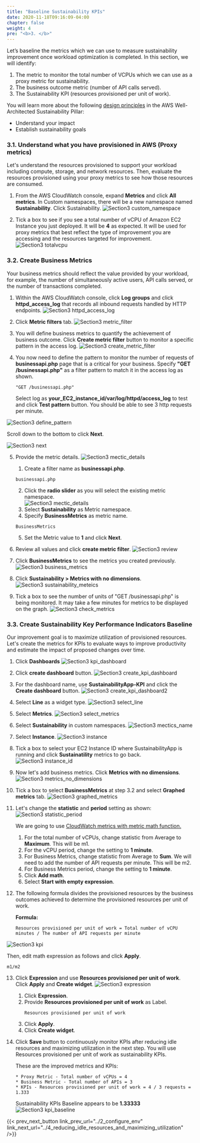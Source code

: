 ```yaml
---
title: "Baseline Sustainability KPIs"
date: 2020-11-18T09:16:09-04:00
chapter: false
weight: 4
pre: "<b>3. </b>"
---
```


Let’s baseline the metrics which we can use to measure sustainability improvement once workload optimization is completed. In this section, we will identify:

1. The metric to monitor the total number of VCPUs which we can use as a proxy metric for sustainability.
2. The business outcome metric (number of API calls served).
3. The Sustainability KPI (resources provisioned per unit of work).

You will learn more about the following [design principles](https://docs.aws.amazon.com/wellarchitected/latest/sustainability-pillar/design-principles-for-sustainability-in-the-cloud.html) in the AWS Well-Architected Sustainability Pillar:
* Understand your impact
* Establish sustainability goals

### 3.1. Understand what you have provisioned in AWS (Proxy metrics)
Let's understand the resources provisioned to support your workload including compute, storage, and network resources. Then, evaluate the resources provisioned using your proxy metrics to see how those resources are consumed.

1. From the AWS CloudWatch console, expand **Metrics** and click **All metrics**. In Custom namespaces, there will be a new namespace named **Sustainability**. Click Sustainability.
![Section3 custom_namespace](/Sustainability/200_optimize_ec2_using_cloudwatch_compute_optimizer/Images/section3/custom_namespace.png)

2. Tick a box to see if you see a total number of vCPU of Amazon EC2 Instance you just deployed. It will be **4** as expected. It will be used for proxy metrics that best reflect the type of improvement you are accessing and the resources targeted for improvement.
![Section3 totalvcpu](/Sustainability/200_optimize_ec2_using_cloudwatch_compute_optimizer/Images/section3/totalvcpu.png)

### 3.2. Create Business Metrics
Your business metrics should reflect the value provided by your workload, for example, the number of simultaneously active users, API calls served, or the number of transactions completed.

1. Within the AWS CloudWatch console, click **Log groups** and click **httpd_access_log** that records all inbound requests handled by HTTP endpoints.
![Section3 httpd_access_log](/Sustainability/200_optimize_ec2_using_cloudwatch_compute_optimizer/Images/section3/httpd_access_log.png)

2. Click **Metric filters** tab.
![Section3 metric_filter](/Sustainability/200_optimize_ec2_using_cloudwatch_compute_optimizer/Images/section3/metric_filter.png)

3. You will define business metrics to quantify the achievement of business outcome. Click **Create metric filter** button to monitor a specific pattern in the access log.
![Section3 create_metric_filter](/Sustainability/200_optimize_ec2_using_cloudwatch_compute_optimizer/Images/section3/create_metric_filter.png)

4. You now need to define the pattern to monitor the number of requests of **businessapi.php** page that is a critical for your business. Specify **"GET /businessapi.php"** as a filter pattern to match it in the access log as shown.
    ```
    "GET /businessapi.php"
    ```
    Select log as **your_EC2_instance_id/var/log/httpd/access_log** to test and click **Test pattern** button. You should be able to see 3 http requests per minute.

![Section3 define_pattern](/Sustainability/200_optimize_ec2_using_cloudwatch_compute_optimizer/Images/section3/define_pattern.png)


Scroll down to the bottom to click **Next**.

![Section3 next](/Sustainability/200_optimize_ec2_using_cloudwatch_compute_optimizer/Images/section3/next.png)

5. Provide the metric details.
    ![Section3 mectic_details](/Sustainability/200_optimize_ec2_using_cloudwatch_compute_optimizer/Images/section3/mectic_details.png)

    1. Create a filter name as **businessapi.php**.
    ```
    businessapi.php
    ```
    2. Click the **radio slider** as you will select the existing metric namespace.  
![Section3 mectic_details](/Sustainability/200_optimize_ec2_using_cloudwatch_compute_optimizer/Images/section3/radio_slider.png)
    3. Select **Sustainability** as Metric namespace.
    4. Specify **BusinessMetrics** as metric name.
    ```
    BusinessMetrics
    ```
    5. Set the Metric value to **1** and click **Next**.

6. Review all values and click **create metric filter**.
![Section3 review](/Sustainability/200_optimize_ec2_using_cloudwatch_compute_optimizer/Images/section3/review.png)

7. Click **BusinessMetrics** to see the metrics you created previously.
![Section3 business_metrics](/Sustainability/200_optimize_ec2_using_cloudwatch_compute_optimizer/Images/section3/business_metrics.png)

8. Click **Sustainability > Metrics with no dimensions**.
![Section3 sustainability_meteics](/Sustainability/200_optimize_ec2_using_cloudwatch_compute_optimizer/Images/section3/sustainability_meteics.png)

9. Tick a box to see the number of units of "GET /businessapi.php" is being monitored. It may take a few minutes for metrics to be displayed on the graph.
![Section3 check_metrics](/Sustainability/200_optimize_ec2_using_cloudwatch_compute_optimizer/Images/section3/check_metrics.png)

### 3.3. Create Sustainability Key Performance Indicators Baseline

Our improvement goal is to maximize utilization of provisioned resources. Let's create the metrics for KPIs to evaluate ways to improve productivity and estimate the impact of proposed changes over time.

1. Click **Dashboards** 
![Section3 kpi_dashboard](/Sustainability/200_optimize_ec2_using_cloudwatch_compute_optimizer/Images/section3/kpi_dashboard.png)

2. Click **create dashboard** button.
![Section3 create_kpi_dashboard](/Sustainability/200_optimize_ec2_using_cloudwatch_compute_optimizer/Images/section3/create_kpi_dashboard.png)

3. For the dashboard name, use **SustainabilityApp-KPI** and click the **Create dashboard** button.
![Section3 create_kpi_dashboard2](/Sustainability/200_optimize_ec2_using_cloudwatch_compute_optimizer/Images/section3/create_kpi_dashboard2.png)

4. Select **Line** as a widget type.
![Section3 select_line](/Sustainability/200_optimize_ec2_using_cloudwatch_compute_optimizer/Images/section3/select_line.png)

5. Select **Metrics**.
![Section3 select_metrics](/Sustainability/200_optimize_ec2_using_cloudwatch_compute_optimizer/Images/section3/select_metrics.png)

6. Select **Sustainability** in custom namespaces.
![Section3 mectics_name](/Sustainability/200_optimize_ec2_using_cloudwatch_compute_optimizer/Images/section3/mectics_name.png)

7. Select **Instance**.
![Section3 instance](/Sustainability/200_optimize_ec2_using_cloudwatch_compute_optimizer/Images/section3/instance.png)

8. Tick a box to select your EC2 Instance ID where SustainabilityApp is running and click **Sustainatility** metrics to go back.
![Section3 instance_id](/Sustainability/200_optimize_ec2_using_cloudwatch_compute_optimizer/Images/section3/instance_id.png)

9. Now let's add business metrics. Click **Metrics with no dimensions**.
![Section3 metrics_no_dimensions](/Sustainability/200_optimize_ec2_using_cloudwatch_compute_optimizer/Images/section3/metrics_no_dimensions.png)

10. Tick a box to select **BusinessMetrics** at step 3.2 and select **Graphed metrics** tab.
![Section3 graphed_metrics](/Sustainability/200_optimize_ec2_using_cloudwatch_compute_optimizer/Images/section3/graphed_metrics.png)

11. Let's change the **statistic** and **period** setting as shown:
![Section3 statistic_period](/Sustainability/200_optimize_ec2_using_cloudwatch_compute_optimizer/Images/section3/statistic_period.png)

    We are going to use [CloudWatch metrics with metric math function.](https://docs.aws.amazon.com/AmazonCloudWatch/latest/monitoring/using-metric-math.html)
    1. For the total number of vCPUs, change statistic from Average to **Maximum**. This will be m1.
    2. For the vCPU period, change the setting to **1 minute**.
    3. For Business Metrics, change statistic from Average to **Sum**. We will need to add the number of API requests per minute. This will be m2.
    4. For Business Metrics period, change the setting to **1 minute**.
    5. Click **Add math**.
    6. Select **Start with empty expression**.

12. The following formula divides the provisioned resources by the business outcomes achieved to determine the provisioned resources per unit of work.

    **Formula:**
    ```
    Resources provisioned per unit of work = Total number of vCPU minutes / The number of API requests per minute
    ```
![Section3 kpi](/Sustainability/200_optimize_ec2_using_cloudwatch_compute_optimizer/Images/section3/kpi.png)

Then, edit math expression as follows and click **Apply**.
    
    m1/m2
    
13. Click **Expression** and use **Resources provisioned per unit of work**. Click **Apply** and **Create widget**.
![Section3 expression](/Sustainability/200_optimize_ec2_using_cloudwatch_compute_optimizer/Images/section3/expression.png)

    1. Click **Expression**.
    2. Provide **Resources provisioned per unit of work** as Label.
        ```
        Resources provisioned per unit of work
        ```
    3. Click **Apply**.
    4. Click **Create widget**.

14. Click **Save** button to continuously monitor KPIs after reducing idle resources and maximizing utilization in the next step. You will use Resources provisioned per unit of work as sustainability KPIs.

    These are the improved metrics and KPIs:

        * Proxy Metric - Total number of vCPUs = 4
        * Business Metric - Total number of APIs = 3
        * KPIs - Resources provisioned per unit of work = 4 / 3 requests = 1.333

    Sustainability KPIs Baseline appears to be **1.33333**
![Section3 kpi_baseline](/Sustainability/200_optimize_ec2_using_cloudwatch_compute_optimizer/Images/section3/kpi_baseline.png)


{{< prev_next_button link_prev_url="../2_configure_env" link_next_url="../4_reducing_idle_resources_and_maximizing_utilization" />}}
